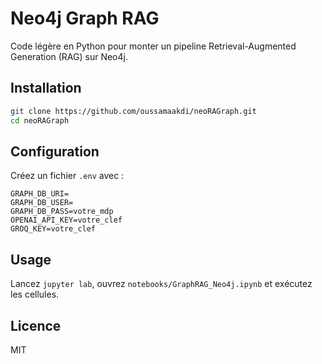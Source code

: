 # Neo4j Graph RAG

Code légère en Python pour monter un pipeline Retrieval-Augmented Generation (RAG) sur Neo4j.

## Installation

```bash
git clone https://github.com/oussamaakdi/neoRAGraph.git
cd neoRAGraph
````

## Configuration

Créez un fichier `.env` avec :

```
GRAPH_DB_URI=
GRAPH_DB_USER=
GRAPH_DB_PASS=votre_mdp
OPENAI_API_KEY=votre_clef
GROQ_KEY=votre_clef
```

## Usage

Lancez `jupyter lab`, ouvrez `notebooks/GraphRAG_Neo4j.ipynb` et exécutez les cellules.

## Licence

MIT

